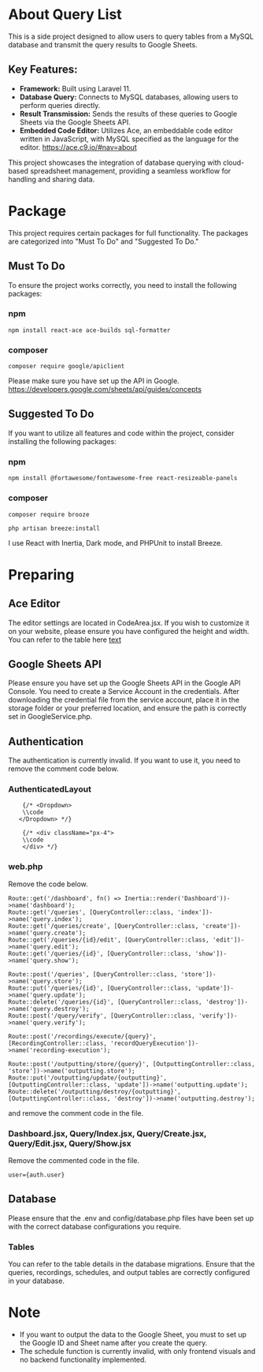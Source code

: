 # About Query List
This is a side project designed to allow users to query tables from a MySQL database and transmit the query results to Google Sheets.

## Key Features:
- **Framework:** Built using Laravel 11.
- **Database Query:** Connects to MySQL databases, allowing users to perform queries directly.
- **Result Transmission:** Sends the results of these queries to Google Sheets via the Google Sheets API.
- **Embedded Code Editor:** Utilizes Ace, an embeddable code editor written in JavaScript, with MySQL specified as the language for the editor.
  https://ace.c9.io/#nav=about
  
This project showcases the integration of database querying with cloud-based spreadsheet management, providing a seamless workflow for handling and sharing data.

# Package
This project requires certain packages for full functionality. The packages are categorized into "Must To Do" and "Suggested To Do."

## Must To Do
To ensure the project works correctly, you need to install the following packages:

### npm
`npm install react-ace ace-builds sql-formatter`

### composer
`composer require google/apiclient`

Please make sure you have set up the API in Google.
https://developers.google.com/sheets/api/guides/concepts

## Suggested To Do
If you want to utilize all features and code within the project, consider installing the following packages:

### npm
```
npm install @fortawesome/fontawesome-free react-resizeable-panels
```

### composer
```
composer require brooze
```

```
php artisan breeze:install
```

I use React with Inertia, Dark mode, and PHPUnit to install Breeze.

# Preparing

## Ace Editor
The editor settings are located in CodeArea.jsx. If you wish to customize it on your website, please ensure you have configured the height and width.
You can refer to the table here
[text](https://ace.c9.io/#nav=howto)

## Google Sheets API
Please ensure you have set up the Google Sheets API in the Google API Console. You need to create a Service Account in the credentials. After downloading the credential file from the service account, place it in the storage folder or your preferred location, and ensure the path is correctly set in GoogleService.php.

## Authentication
The authentication is currently invalid. If you want to use it, you need to remove the comment code below.

### AuthenticatedLayout
```
    {/* <Dropdown>
    \\code
   </Dropdown> */}
```

```
    {/* <div className="px-4">
    \\code
    </div> */}
```

### web.php
Remove the code below.
```
Route::get('/dashboard', fn() => Inertia::render('Dashboard'))->name('dashboard');
Route::get('/queries', [QueryController::class, 'index'])->name('query.index');
Route::get('/queries/create', [QueryController::class, 'create'])->name('query.create');
Route::get('/queries/{id}/edit', [QueryController::class, 'edit'])->name('query.edit');
Route::get('/queries/{id}', [QueryController::class, 'show'])->name('query.show');

Route::post('/queries', [QueryController::class, 'store'])->name('query.store');
Route::put('/queries/{id}', [QueryController::class, 'update'])->name('query.update');
Route::delete('/queries/{id}', [QueryController::class, 'destroy'])->name('query.destroy');
Route::post('/query/verify', [QueryController::class, 'verify'])->name('query.verify');

Route::post('/recordings/execute/{query}', [RecordingController::class, 'recordQueryExecution'])->name('recording-execution');

Route::post('/outputting/store/{query}', [OutputtingController::class, 'store'])->name('outputting.store');
Route::put('/outputting/update/{outputting}', [OutputtingController::class, 'update'])->name('outputting.update');
Route::delete('/outputting/destroy/{outputting}', [OutputtingController::class, 'destroy'])->name('outputting.destroy');
```

and remove the comment code in the file.

### Dashboard.jsx, Query/Index.jsx, Query/Create.jsx, Query/Edit.jsx, Query/Show.jsx
Remove the commented code in the file.
```
user={auth.user}
```

## Database
Please ensure that the .env and config/database.php files have been set up with the correct database configurations you require.

### Tables
You can refer to the table details in the database migrations. Ensure that the queries, recordings, schedules, and output tables are correctly configured in your database.

# Note
- If you want to output the data to the Google Sheet, you must to set up the Google ID and Sheet name after you create the query.
- The schedule function is currently invalid, with only frontend visuals and no backend functionality implemented.
